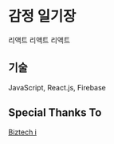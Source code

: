 # 감정 일기장

리액트 리액트 리액트

## 기술

JavaScript, React.js, Firebase

## Special Thanks To

[Biztech i](https://www.inflearn.com/course/한입-리액트/dashboard)
